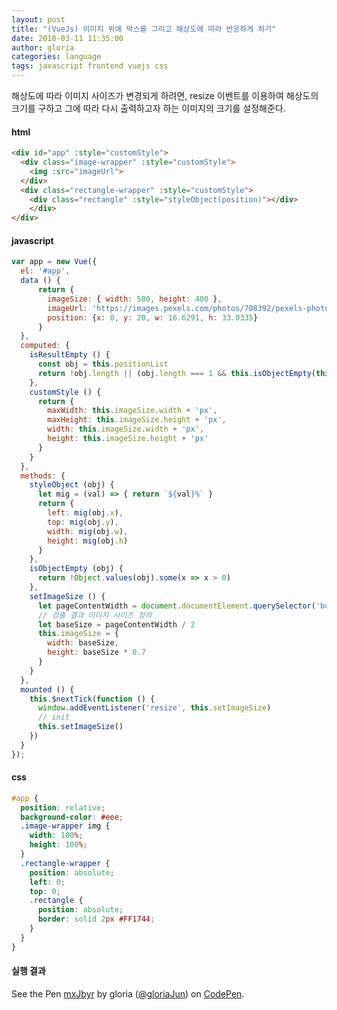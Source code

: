 ```yaml
---
layout: post
title: "(VueJs) 이미지 위에 박스를 그리고 해상도에 따라 반응하게 하기"
date: 2018-03-11 11:35:00
author: gloria
categories: language
tags: javascript frontend vuejs css
---
```


해상도에 따라 이미지 사이즈가 변경되게 하려면, resize 이벤트를 이용하여 해상도의 크기를 구하고 그에 따라 다시 출력하고자 하는 이미지의 크기를 설정해준다.

#### html
```html
<div id="app" :style="customStyle">
  <div class="image-wrapper" :style="customStyle">
    <img :src="imageUrl">
  </div>
  <div class="rectangle-wrapper" :style="customStyle">
    <div class="rectangle" :style="styleObject(position)"></div>
    </div>
</div>
```

#### javascript
```javascript
var app = new Vue({
  el: '#app',
  data () {
      return {
        imageSize: { width: 580, height: 400 },
        imageUrl: 'https://images.pexels.com/photos/708392/pexels-photo-708392.jpeg',
        position: {x: 8, y: 20, w: 16.6291, h: 33.0335}
      }
  },
  computed: {
    isResultEmpty () {
      const obj = this.positionList
      return !obj.length || (obj.length === 1 && this.isObjectEmpty(this.positionList[0]))
    },
    customStyle () {
      return {
        maxWidth: this.imageSize.width + 'px',
        maxHeight: this.imageSize.height + 'px',
        width: this.imageSize.width + 'px',
        height: this.imageSize.height + 'px'
      }
    }
  },
  methods: {
    styleObject (obj) {
      let mig = (val) => { return `${val}%` }
      return {
        left: mig(obj.x),
        top: mig(obj.y),
        width: mig(obj.w),
        height: mig(obj.h)
      }
    },
    isObjectEmpty (obj) {
      return !Object.values(obj).some(x => x > 0)
    },
    setImageSize () {
      let pageContentWidth = document.documentElement.querySelector('body').clientWidth
      // 검출 결과 이미지 사이즈 정의
      let baseSize = pageContentWidth / 2
      this.imageSize = {
        width: baseSize,
        height: baseSize * 0.7
      }
    }
  },
  mounted () {
    this.$nextTick(function () {
      window.addEventListener('resize', this.setImageSize)
      // init
      this.setImageSize()
    })
  }
});
```

#### css
```scss
#app {
  position: relative;
  background-color: #eee;
  .image-wrapper img {
    width: 100%;
    height: 100%;
  }
  .rectangle-wrapper {
    position: absolute;
    left: 0;
    top: 0;
    .rectangle {
      position: absolute;
      border: solid 2px #FF1744;
    }
  }
}
```

#### 실행 결과
<p data-height="265" data-theme-id="0" data-slug-hash="mxJbyr" data-default-tab="js,result" data-user="gloriaJun" data-embed-version="2" data-pen-title="mxJbyr" class="codepen">See the Pen <a href="https://codepen.io/gloriaJun/pen/mxJbyr/">mxJbyr</a> by gloria (<a href="https://codepen.io/gloriaJun">@gloriaJun</a>) on <a href="https://codepen.io">CodePen</a>.</p>
<script async src="https://static.codepen.io/assets/embed/ei.js"></script>
